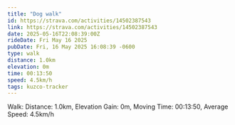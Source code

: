 ```yaml
---
title: "Dog walk"
id: https://strava.com/activities/14502387543
link: https://strava.com/activities/14502387543
date: 2025-05-16T22:08:39:00Z
rideDate: Fri May 16 2025
pubDate: Fri, 16 May 2025 16:08:39 -0600
type: walk
distance: 1.0km
elevation: 0m
time: 00:13:50
speed: 4.5km/h
tags: kuzco-tracker
---
```

Walk: Distance: 1.0km, Elevation Gain: 0m, Moving Time: 00:13:50, Average Speed: 4.5km/h